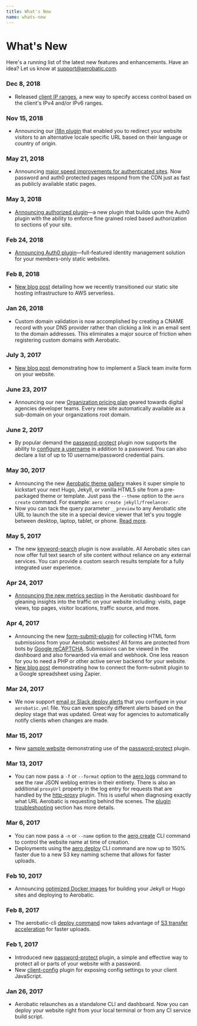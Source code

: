 ```yaml
---
title: What's New
name: whats-new
---
```


# What's New

Here's a running list of the latest new features and enhancements. Have an idea? Let us know at [support@aerobatic.com](mailto://support@aerobatic.com).

### Dec 8, 2018

- Released [client IP ranges](/docs/access-control), a new way to specify access control based on the client's IPv4 and/or IPv6 ranges.

### Nov 15, 2018

- Announcing our [i18n plugin](/docs/plugins/i18n/) that enabled you to redirect your website visitors to an alternative locale specific URL based on their language or country of origin.

### May 21, 2018

- Announcing [major speed improvements for authenticated sites](/blog/speed-boost-for-password-auth0-protected-sites/). Now password and auth0 protected pages respond from the CDN just as fast as publicly available static pages.

### May 3, 2018

- [Announcing authorized plugin](/docs/plugins/authorized/)&mdash;a new plugin that builds upon the Auth0 plugin with the ability to enforce fine grained roled based authorization to sections of your site.

### Feb 24, 2018

- [Announcing Auth0 plugin](/blog/announcing-auth0-plugin/)&mdash;full-featured identity management solution for your members-only static websites.

### Feb 8, 2018

- [New blog post](/blog/migrating-aerobatic-to-api-gateway-and-lambda/) detailing how we recently transitioned our static site hosting infrastructure to AWS serverless.

### Jan 26, 2018

- Custom domain validation is now accomplished by creating a CNAME record with your DNS provider rather than clicking a link in an email sent to the domain addresses. This eliminates a major source of friction when registering custom domains with Aerobatic.

### July 3, 2017

- [New blog post](/blog/serverless-slack-team-invite-form/) demonstrating how to implement a Slack team invite form on your website.

### June 23, 2017

- Announcing our new [Organization pricing plan](/blog/announcing-organization-pricing-plan/) geared towards digital agencies developer teams. Every new site automatically available as a sub-domain on your organizations root domain.

### June 2, 2017

- By popular demand the [password-protect](/docs/plugins/password-protect/) plugin now supports the ability to [configure a username](/docs/plugins/password-protect/#usernames) in addition to a password. You can also declare a list of up to 10 username/password credential pairs.

### May 30, 2017

- Announcing the new [Aerobatic theme gallery](/themes/) makes it super simple to kickstart your next Hugo, Jekyll, or vanilla HTML5 site from a pre-packaged theme or template. Just pass the `--theme` option to the `aero create` command. For example: `aero create jekyll/freelancer`.
- Now you can tack the query parameter `__preview` to any Aerobatic site URL to launch the site in a special device viewer that let's you toggle between desktop, laptop, tablet, or phone. [Read more](/docs/overview/#device-preview).

### May 5, 2017

- The new [keyword-search](/docs/plugins/keyword-search/) plugin is now available. All Aerobatic sites can now offer full text search of site content without reliance on any external services. You can provide a custom search results template for a fully integrated user experience.

### Apr 24, 2017

- [Announcing the new metrics section](/blog/introducing-website-metrics/) in the Aerobatic dashboard for gleaning insights into the traffic on your website including: visits, page views, top pages, visitor locations, traffic source, and more.

### Apr 4, 2017

- Announcing the new [form-submit-plugin](/docs/plugins/form-submit/) for collecting HTML form submissions from your Aerobatic websites! All forms are protected from bots by [Google reCAPTCHA](https://www.google.com/recaptcha/intro/invisible.html). Submissions can be viewed in the dashboard and also forwarded via email and webhook. One less reason for you to need a PHP or other active server backend for your website.
- [New blog post](/blog/form-submit-zapier-google-spreadsheet/) demonstrating how to connect the form-submit plugin to a Google spreadsheet using Zapier.

### Mar 24, 2017

- We now support [email or Slack deploy alerts](/docs/deployment/#deploy-alerts) that you configure in your `aerobatic.yml` file. You can even specify different alerts based on the deploy stage that was updated. Great way for agencies to automatically notify clients when changes are made.

### Mar 15, 2017

- New [sample website](https://password-protect-demo.aerobaticapp.com) demonstrating use of the [password-protect](/docs/plugins/password-protect/) plugin.

### Mar 13, 2017

- You can now pass a `-f` or `--format` option to the [aero logs](/docs/cli/#logs) command to see the raw JSON weblog entries in their entirety. There is also an additional `proxyUrl` property in the log entry for requests that are handled by the [http-proxy](/docs/plugins/http-proxy/) plugin. This is useful when diagnosing exactly what URL Aerobatic is requesting behind the scenes. The [plugin troubleshooting](/docs/plugins/http-proxy/#troubleshooting) section has more details.

### Mar 6, 2017

- You can now pass a `-n` or `--name` option to the [aero create](/docs/cli/#create) CLI command to control the website name at time of creation.
- Deployments using the [aero deploy](/docs/cli/#deploy) CLI command are now up to 150% faster due to a new S3 key naming scheme that allows for faster uploads.

### Feb 10, 2017

- Announcing [optimized Docker images](/blog/optimized-docker-images-continuous-deployment/) for building your Jekyll or Hugo sites and deploying to Aerobatic.

### Feb 8, 2017

- The aerobatic-cli [deploy command](/docs/cli/#deploy) now takes advantage of [S3 transfer acceleration](http://docs.aws.amazon.com/AmazonS3/latest/dev/transfer-acceleration.html) for faster uploads.

### Feb 1, 2017

- Introduced new [password-protect](/docs/plugins/password-protect/) plugin, a simple and effective way to protect all or parts of your website with a password.
- New [client-config](/docs/plugins/client-config/) plugin for exposing config settings to your client JavaScript.

### Jan 26, 2017

- Aerobatic relaunches as a standalone CLI and dashboard. Now you can deploy your website right from your local terminal or from any CI service build script.
